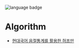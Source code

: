 ![language badge](https://img.shields.io/badge/language-python-blue)
# Algorithm

- [현대국어 음절통계를 활용한 허프만 ](URL "URL 제목")
